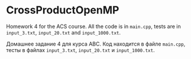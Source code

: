# CrossProductOpenMP
Homework 4 for the ACS course. All the code is in `main.cpp`, tests are in `input_3.txt`, `input_20.txt` and `input_1000.txt`.

Домашнее задание 4 для курса АВС. Код находится в файле `main.cpp`, тесты в файлах `input_3.txt`, `input_20.txt` и `input_1000.txt`.
